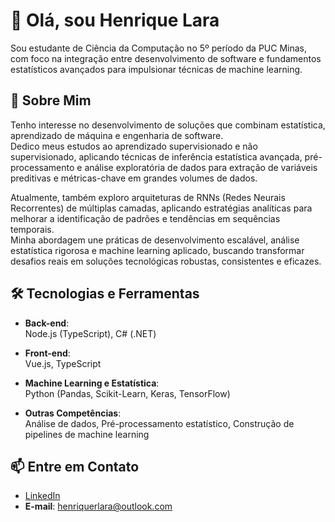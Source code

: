 # 👋 Olá, sou Henrique Lara

Sou estudante de Ciência da Computação no 5º período da PUC Minas, com foco na integração entre desenvolvimento de software e fundamentos estatísticos avançados para impulsionar técnicas de machine learning.

## 🚀 Sobre Mim

Tenho interesse no desenvolvimento de soluções que combinam estatística, aprendizado de máquina e engenharia de software.  
Dedico meus estudos ao aprendizado supervisionado e não supervisionado, aplicando técnicas de inferência estatística avançada, pré-processamento e análise exploratória de dados para extração de variáveis preditivas e métricas-chave em grandes volumes de dados.

Atualmente, também exploro arquiteturas de RNNs (Redes Neurais Recorrentes) de múltiplas camadas, aplicando estratégias analíticas para melhorar a identificação de padrões e tendências em sequências temporais.  
Minha abordagem une práticas de desenvolvimento escalável, análise estatística rigorosa e machine learning aplicado, buscando transformar desafios reais em soluções tecnológicas robustas, consistentes e eficazes.

## 🛠️ Tecnologias e Ferramentas

- **Back-end**:  
  Node.js (TypeScript), C# (.NET)

- **Front-end**:  
  Vue.js, TypeScript

- **Machine Learning e Estatística**:  
  Python (Pandas, Scikit-Learn, Keras, TensorFlow)  

- **Outras Competências**:  
  Análise de dados, Pré-processamento estatístico, Construção de pipelines de machine learning

## 📫 Entre em Contato

- [LinkedIn](https://www.linkedin.com/in/henrique-lara-010605280/)
- **E-mail**: henriquerlara@outlook.com
